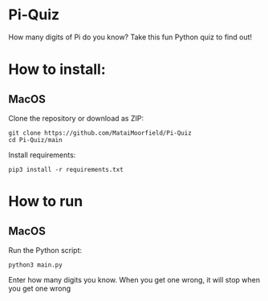 # Pi-Quiz
How many digits of Pi do you know? Take this fun Python quiz to find out!

# How to install:
## MacOS
Clone the repository or download as ZIP:
```
git clone https://github.com/MataiMoorfield/Pi-Quiz
cd Pi-Quiz/main
```

Install requirements:
```
pip3 install -r requirements.txt
```

# How to run
## MacOS
Run the Python script:
```
python3 main.py
```

Enter how many digits you know. When you get one wrong, it will stop when you get one wrong
